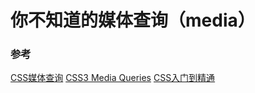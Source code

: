 # 你不知道的媒体查询（media）

### 参考

[CSS媒体查询](https://developer.mozilla.org/zh-CN/docs/Web/Guide/CSS/Media_queries)
[CSS3 Media Queries](https://www.w3cplus.com/content/css3-media-queries)
[CSS入门到精通](https://www.w3cplus.com/blog/tags/49.html)